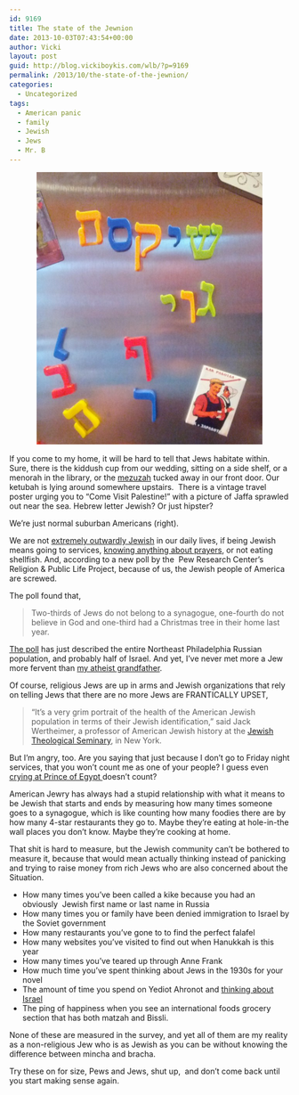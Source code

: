 ```yaml
---
id: 9169
title: The state of the Jewnion
date: 2013-10-03T07:43:54+00:00
author: Vicki
layout: post
guid: http://blog.vickiboykis.com/wlb/?p=9169
permalink: /2013/10/the-state-of-the-jewnion/
categories:
  - Uncategorized
tags:
  - American panic
  - family
  - Jewish
  - Jews
  - Mr. B
---
```

<p style="text-align: center;">
  <a href="https://raw.githubusercontent.com/veekaybee/wlb/gh-pages/assets/images/2013/10/IMG_20131003_070744.jpg"><img class="aligncenter  wp-image-9170" alt="IMG_20131003_070744" src="https://raw.githubusercontent.com/veekaybee/wlb/gh-pages/assets/images/2013/10/IMG_20131003_070744-580x698.jpg" width="406" height="489" /></a>
</p>

If you come to my home, it will be hard to tell that Jews habitate within. Sure, there is the kiddush cup from our wedding, sitting on a side shelf, or a menorah in the library, or the <a href="http://blog.vickiboykis.com/wlb/2011/05/mezuzah-snafus/" target="_blank">mezuzah</a> tucked away in our front door. Our ketubah is lying around somewhere upstairs.  There is a vintage travel poster urging you to &#8220;Come Visit Palestine!&#8221; with a picture of Jaffa sprawled out near the sea. Hebrew letter Jewish? Or just hipster?

We&#8217;re just normal suburban Americans (right).

We are not <a href="http://blog.vickiboykis.com/wlb/2012/12/our-religion-is-really-just-our-parents/" target="_blank">extremely outwardly Jewish</a> in our daily lives, if being Jewish means going to services, <a href="http://blog.vickiboykis.com/wlb/2010/11/kaddish-this-is-going-to-be-a-morose-one-can-you-tell/" target="_blank">knowing anything about prayers</a>, or not eating shellfish. And, according to a new poll by the  Pew Research Center’s Religion & Public Life Project, because of us, the Jewish people of America are screwed.

The poll found that,

> Two-thirds of Jews do not belong to a synagogue, one-fourth do not believe in God and one-third had a Christmas tree in their home last year.

<a href="http://www.nytimes.com/2013/10/01/us/poll-shows-major-shift-in-identity-of-us-jews.html?src=me&ref=general" target="_blank">The poll</a> has just described the entire Northeast Philadelphia Russian population, and probably half of Israel. And yet, I&#8217;ve never met more a Jew more fervent than <a href="http://blog.vickiboykis.com/wlb/2010/03/visiting-my-grandpa-the-yiddish-speaking-atheist/" target="_blank">my atheist grandfather</a>.

Of course, religious Jews are up in arms and Jewish organizations that rely on telling Jews that there are no more Jews are FRANTICALLY UPSET,

> “It’s a very grim portrait of the health of the American Jewish population in terms of their Jewish identification,” said Jack Wertheimer, a professor of American Jewish history at the [Jewish Theological Seminary](http://www.jtsa.edu/ "seminarys Web site."), in New York.

But I&#8217;m angry, too. Are you saying that just because I don&#8217;t go to Friday night services, that you won&#8217;t count me as one of your people? I guess even <a href="http://blog.vickiboykis.com/wlb/2011/04/passover-the-kleenex-im-watching-prince-of-egypt/" target="_blank">crying at Prince of Egypt </a>doesn&#8217;t count?

American Jewry has always had a stupid relationship with what it means to be Jewish that starts and ends by measuring how many times someone goes to a synagogue, which is like counting how many foodies there are by how many 4-star restaurants they go to. Maybe they&#8217;re eating at hole-in-the wall places you don&#8217;t know. Maybe they&#8217;re cooking at home.

That shit is hard to measure, but the Jewish community can&#8217;t be bothered to measure it, because that would mean actually thinking instead of panicking and trying to raise money from rich Jews who are also concerned about the Situation.

  * How many times you&#8217;ve been called a kike because you had an obviously  Jewish first name or last name in Russia
  * How many times you or family have been denied immigration to Israel by the Soviet government
  * How many restaurants you&#8217;ve gone to to find the perfect falafel
  * How many websites you&#8217;ve visited to find out when Hanukkah is this year
  * How many times you&#8217;ve teared up through Anne Frank
  * How much time you&#8217;ve spent thinking about Jews in the 1930s for your novel
  * The amount of time you spend on Yediot Ahronot and [thinking about Israel](http://blog.vickiboykis.com/wlb/2012/11/the-tragedy-of-the-human-brain/)
  * The ping of happiness when you see an international foods grocery section that has both matzah and Bissli.

None of these are measured in the survey, and yet all of them are my reality as a non-religious Jew who is as Jewish as you can be without knowing the difference between mincha and bracha.

Try these on for size, Pews and Jews, shut up,  and don&#8217;t come back until you start making sense again.